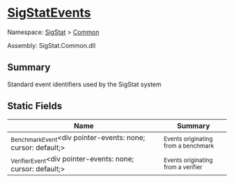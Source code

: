 # [SigStatEvents](./SigStatEvents.md)

Namespace: [SigStat]() > [Common](./README.md)

Assembly: SigStat.Common.dll

## Summary
Standard event identifiers used by the SigStat system

## Static Fields

| Name | Summary | 
| --- | --- | 
| <sub>BenchmarkEvent</sub><div pointer-events: none; cursor: default;><img width=200/></div>| <sub>Events originating from a benchmark</sub>| <br>
| <sub>VerifierEvent</sub><div pointer-events: none; cursor: default;><img width=200/></div>| <sub>Events originating from a verifier</sub>| <br>



